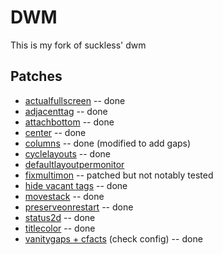 # DWM
This is my fork of suckless' dwm

## Patches
- [actualfullscreen](https://dwm.suckless.org/patches/actualfullscreen/) -- done
- [adjacenttag](https://dwm.suckless.org/patches/adjacenttag/) -- done
- [attachbottom](https://dwm.suckless.org/patches/attachbottom/) -- done
- [center](https://dwm.suckless.org/patches/center/) -- done
- [columns](https://dwm.suckless.org/patches/columns/) -- done (modified to add gaps)
- [cyclelayouts](https://dwm.suckless.org/patches/cyclelayouts/) -- done
- [defaultlayoutpermonitor](https://dwm.suckless.org/patches/defaultlayoutpermonitor/)
- [fixmultimon](https://dwm.suckless.org/patches/fixmultimon/) -- patched but not notably tested
- [hide vacant tags](https://dwm.suckless.org/patches/hide_vacant_tags/) -- done
- [movestack](https://dwm.suckless.org/patches/movestack/) -- done
- [preserveonrestart](https://dwm.suckless.org/patches/preserveonrestart/) -- done
- [status2d](https://dwm.suckless.org/patches/status2d/) -- done
- [titlecolor](https://dwm.suckless.org/patches/titlecolor/) -- done
- [vanitygaps + cfacts](https://dwm.suckless.org/patches/vanitygaps/) (check config) -- done
